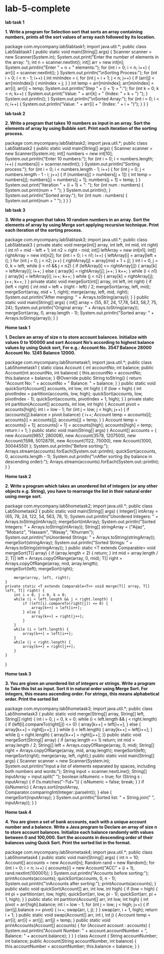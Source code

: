 # lab-5-complete

**lab task 1**

**1.	Write a program for Selection sort that sorts an array containing numbers, prints all the sort values of array each followed by its location.**

package com.mycompany.lab5labtask1;
import java.util.*;
public class Lab5labtask1 {
    public static void main(String[] args) {
        Scanner scanner = new Scanner(System.in);
        System.out.print("Enter the number of elements in the array: ");
        int n = scanner.nextInt();
        int[] arr = new int[n];
        System.out.println("Enter " + n + " elements:");
        for (int i = 0; i < n; i++) {
            arr[i] = scanner.nextInt();
        }
        System.out.println("\nSorting Process:");
        for (int i = 0; i < n - 1; i++) {
            int minIndex = i;
            for (int j = i + 1; j < n; j++) {
                if (arr[j] < arr[minIndex]) {
                    minIndex = j;
                }
            }
            int temp = arr[minIndex];
            arr[minIndex] = arr[i];
            arr[i] = temp;
            System.out.println("Step " + (i + 1) + ":");
            for (int k = 0; k < n; k++) {
                System.out.print("Value: " + arr[k] + " (Index: " + k + ") ");
            }
            System.out.println();
        }
        System.out.println("\nSorted Array:");
        for (int i = 0; i < n; i++) {
            System.out.println("Value: " + arr[i] + " (Index: " + i + ")");
        }
    }
}


**lab task 2**

**2.	Write a program that takes 10 numbers as input in an array. Sort the elements of array by using Bubble sort. Print each iteration of the sorting process.**

package com.mycompany.lab5labtask2;
import java.util.*;
public class Lab5labtask2 {
 public static void main(String[] args) {
        Scanner scanner = new Scanner(System.in);
        int[] numbers = new int[10];
        System.out.println("Enter 10 numbers:");
        for (int i = 0; i < numbers.length; i++) {
            numbers[i] = scanner.nextInt();
        }
        System.out.println("Sorting process:");
        for (int i = 0; i < numbers.length - 1; i++) {
            for (int j = 0; j < numbers.length - 1 - i; j++) {
                if (numbers[j] > numbers[j + 1]) {
                    int temp = numbers[j];
                    numbers[j] = numbers[j + 1];
                    numbers[j + 1] = temp;
                }
            }
            System.out.print("Iteration " + (i + 1) + ": ");
            for (int num : numbers) {
                System.out.print(num + " ");
            }
            System.out.println();
        }
        System.out.println("Sorted array:");
        for (int num : numbers) {
            System.out.print(num + " ");
        }
    }
}


**lab task 3**

**3.	Write a program that takes 10 random numbers in an array. Sort the elements of array by using Merge sort applying recursive technique. Print each iteration of the sorting process.**

package com.mycompany.lab5labtask3;
import java.util.*;
public class Lab5labtask3 {
    private static void merge(int[] array, int left, int mid, int right) {
        int n1 = mid - left + 1;
        int n2 = right - mid;
        int[] leftArray = new int[n1];
        int[] rightArray = new int[n2];
        for (int i = 0; i < n1; i++) {
            leftArray[i] = array[left + i];
        }
        for (int j = 0; j < n2; j++) {
            rightArray[j] = array[mid + 1 + j];
        }
        int i = 0, j = 0, k = left;
        while (i < n1 && j < n2) {
            if (leftArray[i] <= rightArray[j]) {
                array[k] = leftArray[i];
                i++;
            } else {
                array[k] = rightArray[j];
                j++;
            }
            k++;
        }
        while (i < n1) {
            array[k] = leftArray[i];
            i++;
            k++;
        }
        while (j < n2) {
            array[k] = rightArray[j];
            j++;
            k++;
        }
    }
    private static void mergeSort(int[] array, int left, int right) {
        if (left < right) {
            int mid = left + (right - left) / 2;
            mergeSort(array, left, mid);
            mergeSort(array, mid + 1, right);
            merge(array, left, mid, right);
            System.out.println("After merging: " + Arrays.toString(array));
        }
    }
    public static void main(String[] args) {
        int[] array = {55, 87, 24, 17,78, 543, 58,7, 75, 24};
        System.out.println("Original array: " + Arrays.toString(array));
        mergeSort(array, 0, array.length - 1);
        System.out.println("Sorted array: " + Arrays.toString(array));
    }
}


**Home task 1**

**1.	Declare an array of size n to store account balances. Initialize with values 0 to 100000 and sort Account No’s according to highest balance values by using Quick sort, For e.g.: 
   Account No. 3547 Balance 28000 
   Account No. 1245 Balance 12000.**

package com.mycompany.lab5hometask1;
import java.util.*;
public class Lab5hometask1 {
static class Account {
        int accountNo;
        int balance;
        public Account(int accountNo, int balance) {
            this.accountNo = accountNo;
            this.balance = balance;
        }
        @Override
        public String toString() {
            return "Account No: " + accountNo + " Balance: " + balance;
        }
    }
    public static void quickSort(Account[] accounts, int low, int high) {
        if (low < high) {
            int pivotIndex = partition(accounts, low, high);
            quickSort(accounts, low, pivotIndex - 1);
            quickSort(accounts, pivotIndex + 1, high);
        }
    }
    private static int partition(Account[] accounts, int low, int high) {
        Account pivot = accounts[high];
        int i = low - 1;
        for (int j = low; j < high; j++) {
            if (accounts[j].balance > pivot.balance) {
                i++;
                Account temp = accounts[i];
                accounts[i] = accounts[j];
                accounts[j] = temp;
            }
        }
        Account temp = accounts[i + 1];
        accounts[i + 1] = accounts[high];
        accounts[high] = temp;
        return i + 1;
    }
    public static void main(String[] args) {
        Account[] accounts = {
            new Account(9857, 280008),
            new Account(3578, 1207500),
            new Account(1598, 5012879),
            new Account(1122, 75000),
            new Account(1000, 30044550)
        };
        System.out.println("Before sorting:");
        Arrays.stream(accounts).forEach(System.out::println);
        quickSort(accounts, 0, accounts.length - 1);
        System.out.println("\nAfter sorting (by balance in descending order):");
        Arrays.stream(accounts).forEach(System.out::println);
    }
}


**Home task 2**

   **2.	Write a program which takes an unordered list of integers (or any other objects e.g. String), you have to rearrange the list in their natural order using merge sort.**

package com.mycompany.lab5hometask2;
import java.util.*;
public class Lab5hometask2 {
    public static void main(String[] args) {
        Integer[] intArray = {65, 78, 24, 122, 54, 563, 78, 1};
        System.out.println("Unordered Integers: " + Arrays.toString(intArray));
        mergeSort(intArray);
        System.out.println("Sorted Integers: " + Arrays.toString(intArray));
        String[] stringArray = {"Aijaz", "Mobariz", "Hassam", "Wasay", "Khurram"};
        System.out.println("\nUnordered Strings: " + Arrays.toString(stringArray));
        mergeSort(stringArray);
        System.out.println("Sorted Strings: " + Arrays.toString(stringArray));
    }
    public static <T extends Comparable<T>> void mergeSort(T[] array) {
        if (array.length < 2) {
            return;
        } 
        int mid = array.length / 2;
        T[] left = Arrays.copyOfRange(array, 0, mid);
        T[] right = Arrays.copyOfRange(array, mid, array.length);  
        mergeSort(left); 
        mergeSort(right); 
        
        merge(array, left, right);
    }
    private static <T extends Comparable<T>> void merge(T[] array, T[] left, T[] right) {
        int i = 0, j = 0, k = 0;
        while (i < left.length && j < right.length) {
            if (left[i].compareTo(right[j]) <= 0) {
                array[k++] = left[i++];
            } else {
                array[k++] = right[j++];
            }
        }
        while (i < left.length) {
            array[k++] = left[i++];
        }
        while (j < right.length) {
            array[k++] = right[j++];
        }
    }
}


**Home task 3**

**3.	You are given an unordered list of integers or strings. Write a program to Take this list as input. Sort it in natural order using Merge Sort. For integers, this means ascending order. For strings, this means alphabetical order. Print the sorted list**

package com.mycompany.lab5hometask3;
import java.util.*;
public class Lab5hometask3 {
public static void merge(String[] array, String[] left, String[] right) {
        int i = 0, j = 0, k = 0;
        while (i < left.length && j < right.length) {
            if (left[i].compareTo(right[j]) <= 0) {
                array[k++] = left[i++];
            } else {
                array[k++] = right[j++];
            }
        }
        while (i < left.length) {
            array[k++] = left[i++];
        }
        while (j < right.length) {
            array[k++] = right[j++]; }}
    public static void mergeSort(String[] array) {
        if (array.length <= 1) return;
        int mid = array.length / 2;
        String[] left = Arrays.copyOfRange(array, 0, mid);
        String[] right = Arrays.copyOfRange(array, mid, array.length);
        mergeSort(left);
        mergeSort(right);
        merge(array, left, right);}
    public static void main(String[] args) {
        Scanner scanner = new Scanner(System.in);
        System.out.println("Input a list of elements separated by spaces, including both numbers and words:");
        String input = scanner.nextLine();
        String[] inputArray = input.split(" ");
        boolean isNumeric = true;
        for (String s : inputArray) {
            if (!s.matches("-?\\d+")) {
                isNumeric = false;
                break;  } }
        if (isNumeric) {
            Arrays.sort(inputArray, Comparator.comparingInt(Integer::parseInt));
        } else {
            mergeSort(inputArray);
        }
        System.out.println("Sorted list: " + String.join(" ", inputArray));
    }
}


**Home task 4**

**4.	You are given a set of bank accounts, each with a unique account number and a balance. Write a Java program to Declare an array of size n to store account balances. Initialize each balance randomly with values between 0 and 100,000. Sort the accounts in descending order of their balances using Quick Sort. Print the sorted list in the format.**

package com.mycompany.lab5hometask4;
import java.util.*;
public class Lab5hometask4 {
    public static void main(String[] args) {
        int n = 10;
        Account[] accounts = new Account[n];
        Random rand = new Random();
        for (int i = 0; i < n; i++) {
            accounts[i] = new Account("ACC" + (i + 1), rand.nextInt(100001));
        }
        System.out.println("Accounts before sorting:");
        printAccounts(accounts);
        quickSort(accounts, 0, n - 1);
        System.out.println("\nAccounts after sorting:");
        printAccounts(accounts);
    }
    public static void quickSort(Account[] arr, int low, int high) {
        if (low < high) {
            int pi = partition(arr, low, high);
            quickSort(arr, low, pi - 1);
            quickSort(arr, pi + 1, high);
        }
    }
    public static int partition(Account[] arr, int low, int high) {
        int pivot = arr[high].balance;
        int i = low - 1;
        for (int j = low; j < high; j++) {
            if (arr[j].balance >= pivot) { 
                i++;
                swap(arr, i, j);
            }
        }
        swap(arr, i + 1, high);
        return i + 1;
    }
    public static void swap(Account[] arr, int i, int j) {
        Account temp = arr[i];
        arr[i] = arr[j];
        arr[j] = temp;
    }
    public static void printAccounts(Account[] accounts) {
        for (Account account : accounts) {
            System.out.println("Account Number: " + account.accountNumber + ", Balance: " + account.balance);
        }
    }
}
class Account {
    String accountNumber;
    int balance;
    public Account(String accountNumber, int balance) {
        this.accountNumber = accountNumber;
        this.balance = balance;
    }
}
